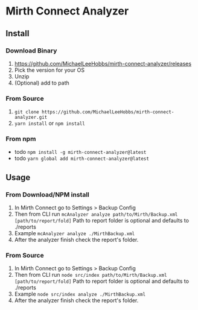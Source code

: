 # Mirth Connect Analyzer
## Install
### Download Binary 
1. https://github.com/MichaelLeeHobbs/mirth-connect-analyzer/releases
2. Pick the version for your OS
3. Unzip
4. (Optional) add to path

### From Source
1. `git clone https://github.com/MichaelLeeHobbs/mirth-connect-analyzer.git`
2. `yarn install` or `npm install`

### From npm
* todo `npm install -g mirth-connect-analyzer@latest`
* todo `yarn global add mirth-connect-analyzer@latest`

## Usage
### From Download/NPM install
1. In Mirth Connect go to Settings > Backup Config
2. Then from CLI run `mcAnalyzer analyze path/to/Mirth/Backup.xml [path/to/report/fold]` Path to report folder is optional and defaults to ./reports
3. Example `mcAnalyzer analyze ./MirthBackup.xml`
4. After the analyzer finish check the report's folder.

### From Source
1. In Mirth Connect go to Settings > Backup Config
2. Then from CLI run `node src/index path/to/Mirth/Backup.xml [path/to/report/fold]` Path to report folder is optional and defaults to ./reports
3. Example `node src/index analyze ./MirthBackup.xml`
4. After the analyzer finish check the report's folder.


